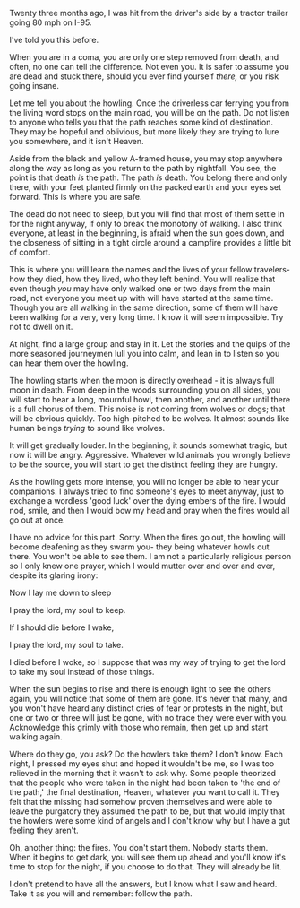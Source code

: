 Twenty three months ago, I was hit from the driver's side by a tractor trailer going 80 mph on I-95.

I've told you this before.

When you are in a coma, you are only one step removed from death, and often, no one can tell the difference. Not even you. It is safer to assume you are dead and stuck there, should you ever find yourself *there,* or you risk going insane.

Let me tell you about the howling. Once the driverless car ferrying you from the living word stops on the main road, you will be on the path. Do not listen to anyone who tells you that the path reaches some kind of destination. They may be hopeful and oblivious, but more likely they are trying to lure you somewhere, and it isn't Heaven.

Aside from the black and yellow A-framed house, you may stop anywhere along the way as long as you return to the path by nightfall. You see, the point is that death *is* the path. The path *is* death. You belong there and only there, with your feet planted firmly on the packed earth and your eyes set forward. This is where you are safe. 

The dead do not need to sleep, but you will find that most of them settle in for the night anyway, if only to break the monotony of walking. I also think everyone, at least in the beginning, is afraid when the sun goes down, and the closeness of sitting in a tight circle around a campfire provides a little bit of comfort. 

This is where you will learn the names and the lives of your fellow travelers- how they died, how they lived, who they left behind. You will realize that even though *you* may have only walked one or two days from the main road, not everyone you meet up with will have started at the same time. Though you are all walking in the same direction, some of them will have been walking for a very, very long time. I know it will seem impossible. Try not to dwell on it.

At night, find a large group and stay in it. Let the stories and the quips of the more seasoned journeymen lull you into calm, and lean in to listen so you can hear them over the howling.

The howling starts when the moon is directly overhead - it is always full moon in death. From deep in the woods surrounding you on all sides, you will start to hear a long, mournful howl, then another, and another until there is a full chorus of them. This noise is not coming from wolves or dogs; that will be obvious quickly. Too high-pitched to be wolves. It almost sounds like human beings *trying* to sound like wolves.

It will get gradually louder. In the beginning, it sounds somewhat tragic, but now it will be angry. Aggressive. Whatever wild animals you wrongly believe to be the source, you will start to get the distinct feeling they are hungry.

As the howling gets more intense, you will no longer be able to hear your companions. I always tried to find someone's eyes to meet anyway, just to exchange a wordless 'good luck' over the dying embers of the fire. I would nod, smile, and then I would bow my head and pray when the fires would all go out at once. 

I have no advice for this part. Sorry. When the fires go out, the howling will become deafening as they swarm you- they being whatever howls out there. You won't be able to see them. I am not a particularly religious person so I only knew one prayer, which I would mutter over and over and over, despite its glaring irony:

Now I lay me down to sleep

I pray the lord, my soul to keep.

If I should die before I wake,

I pray the lord, my soul to take.

I died before I woke, so I suppose that was my way of trying to get the lord to take my soul instead of those things.

When the sun begins to rise and there is enough light to see the others again, you will notice that some of them are gone. It's never that many, and you won't have heard any distinct cries of fear or protests in the night, but one or two or three will just be gone, with no trace they were ever with you. Acknowledge this grimly with those who remain, then get up and start walking again.

Where do they go, you ask? Do the howlers take them? I don't know. Each night, I pressed my eyes shut and hoped it wouldn't be me, so I was too relieved in the morning that it wasn't to ask why. Some people theorized that the people who were taken in the night had been taken to 'the end of the path,' the final destination, Heaven, whatever you want to call it. They felt that the missing had somehow proven themselves and were able to leave the purgatory they assumed the path to be, but that would imply that the howlers were some kind of angels and I don't know why but I have a gut feeling they aren't.

Oh, another thing: the fires. You don't start them. Nobody starts them. When it begins to get dark, you will see them up ahead and you'll know it's time to stop for the night, if you choose to do that. They will already be lit. 

I don't pretend to have all the answers, but I know what I saw and heard. Take it as you will and remember: follow the path.